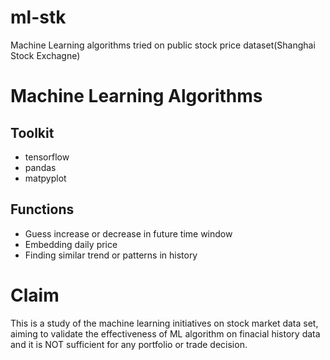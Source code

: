 # ml-stk
Machine Learning algorithms tried on public stock price dataset(Shanghai Stock Exchagne)

# Machine Learning Algorithms
## Toolkit
- tensorflow 
- pandas
- matpyplot
## Functions
- Guess increase or decrease in future time  window
- Embedding daily price 
- Finding similar trend or patterns in history
# Claim
This is a study of the machine learning initiatives on stock market data set, aiming to validate the effectiveness of ML algorithm on finacial history data and it is NOT sufficient for any portfolio or trade decision.
